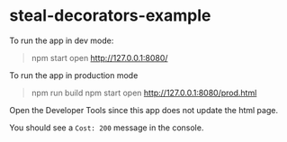 # steal-decorators-example

To run the app in dev mode:

> npm start
> open http://127.0.0.1:8080/

To run the app in production mode
> npm run build
> npm start 
> open http://127.0.0.1:8080/prod.html

Open the Developer Tools since this app does not update the html page.

You should see a `Cost: 200` message in the console.
